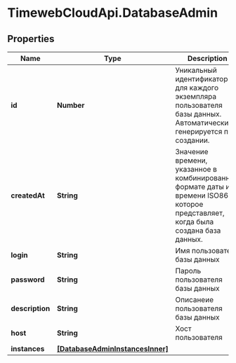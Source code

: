# TimewebCloudApi.DatabaseAdmin

## Properties

Name | Type | Description | Notes
------------ | ------------- | ------------- | -------------
**id** | **Number** | Уникальный идентификатор для каждого экземпляра пользователя базы данных. Автоматически генерируется при создании. | 
**createdAt** | **String** | Значение времени, указанное в комбинированном формате даты и времени ISO8601, которое представляет, когда была создана база данных. | 
**login** | **String** | Имя пользователя базы данных | 
**password** | **String** | Пароль пользователя базы данных | 
**description** | **String** | Описанеие пользователя базы данных | 
**host** | **String** | Хост пользователя | 
**instances** | [**[DatabaseAdminInstancesInner]**](DatabaseAdminInstancesInner.md) |  | 



